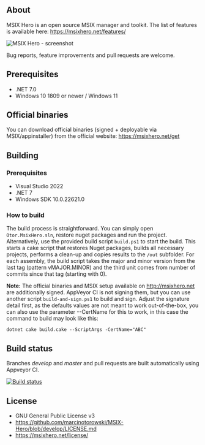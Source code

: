 ## About

MSIX Hero is an open source MSIX manager and toolkit. The list of features is available here: https://msixhero.net/features/

![MSIX Hero - screenshot](https://github.com/marcinotorowski/MSIX-Hero/blob/develop/screenshot.png?raw=true)

Bug reports, feature improvements and pull requests are welcome.

## Prerequisites
* .NET 7.0
* Windows 10 1809 or newer / Windows 11

## Official binaries ###
You can download official binaries (signed + deployable via MSIX/appinstaller) from the official website: https://msixhero.net/get

## Building
### Prerequisites
* Visual Studio 2022
* .NET 7
* Windows SDK 10.0.22621.0

### How to build
The build process is straightforward. You can simply open `Otor.MsixHero.sln`, restore nuget packages and run the project. Alternatively, use the provided build script `build.ps1` to start the build. This starts a cake script that restores Nuget packages, builds all necessary projects, performs a clean-up and copies results to the `/out` subfolder. For each assembly, the build script takes the major and minor version from the last tag (pattern vMAJOR.MINOR) and the third unit comes from number of commits since that tag (starting with 0).

**Note:** The official binaries and MSIX setup available on http://msixhero.net are additionally signed. AppVeyor CI is not signing them, but you can use another script `build-and-sign.ps1` to build and sign. Adjust the signature detail first, as the defaults values are not meant to work out-of-the-box, you can also use the parameter --CertName for this to work, in this case the command to build may look like this:

    dotnet cake build.cake --ScriptArgs -CertName="ABC"

## Build status ##
Branches *develop* and *master* and pull requests are built automatically using Appveyor CI.

[![Build status](https://ci.appveyor.com/api/projects/status/ukp54g7jnwa3g177?svg=true)](https://ci.appveyor.com/project/marcinotorowski/msix-hero-bj0mu)

## License ##
* GNU General Public License v3
* https://github.com/marcinotorowski/MSIX-Hero/blob/develop/LICENSE.md
* https://msixhero.net/license/
